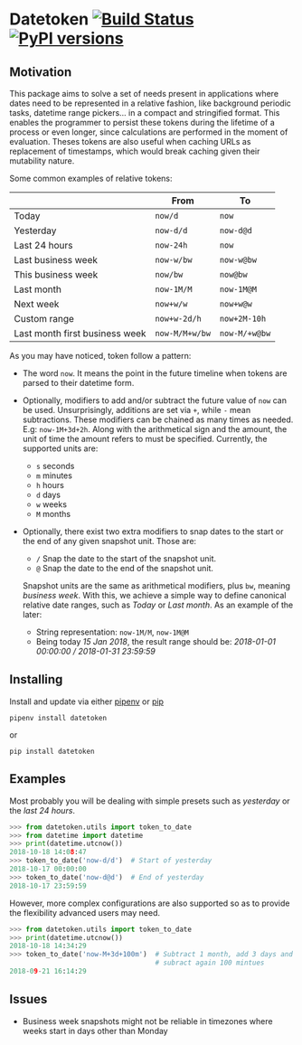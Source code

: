 # Datetoken [![Build Status](https://travis-ci.org/sonirico/datetoken.svg?branch=master)](https://travis-ci.org/sonirico/datetoken) [![PyPI versions](https://img.shields.io/badge/python-2.7%20|%203.6-blue.svg)](https://pypi.org/project/datetoken/)

## Motivation

This package aims to solve a set of needs present in applications where
dates need to be represented in a relative fashion, like background periodic
tasks, datetime range pickers... in a compact and stringified format. This
enables the programmer to persist these tokens during the lifetime of a
process or even longer, since calculations are performed in the moment of
evaluation. Theses tokens are also useful when caching URLs as replacement
of timestamps, which would break caching given their mutability nature.

Some common examples of relative tokens:

|                                | From           | To            |
|--------------------------------|----------------|---------------|
| Today                          | `now/d`        | `now`         |
| Yesterday                      | `now-d/d`      | `now-d@d`     |
| Last 24 hours                  | `now-24h`      | `now`         |
| Last business week             | `now-w/bw`     | `now-w@bw`    |
| This business week             | `now/bw`       | `now@bw`      |
| Last month                     | `now-1M/M`     | `now-1M@M`    |
| Next week                      | `now+w/w`      | `now+w@w`     |
| Custom range                   | `now+w-2d/h`   | `now+2M-10h`  |
| Last month first business week | `now-M/M+w/bw` | `now-M/+w@bw` |

As you may have noticed, token follow a pattern:

- The word `now`. It means the point in the future timeline when tokens are
  parsed to their datetime form.
- Optionally, modifiers to add and/or subtract the future value of `now` can
  be used. Unsurprisingly, additions are set via `+`, while `-` mean
  subtractions. These modifiers can be chained as many times as needed.
  E.g: `now-1M+3d+2h`. Along with the arithmetical sign and the amount, the
  unit of time the amount refers to must be specified. Currently, the supported
  units are:
  - `s` seconds
  - `m` minutes
  - `h` hours
  - `d` days
  - `w` weeks
  - `M` months
- Optionally, there exist two extra modifiers to snap dates to the start or the
  end of any given snapshot unit. Those are:
  - `/` Snap the date to the start of the snapshot unit.
  - `@` Snap the date to the end of the snapshot unit.

  Snapshot units are the same as arithmetical modifiers, plus `bw`, meaning
  _business week_. With this, we achieve a simple way to define canonical
  relative date ranges, such as _Today_ or _Last month_. As an example of
  the later:

  - String representation: `now-1M/M`, `now-1M@M`
  - Being today _15 Jan 2018_, the result range should be:
    _2018-01-01 00:00:00 / 2018-01-31 23:59:59_


## Installing

Install and update via either [pipenv](https://pipenv.readthedocs.io/en/latest/)
or [pip](https://pip.pypa.io/en/stable/quickstart/)

```shell
pipenv install datetoken
```

or

```shell
pip install datetoken
```

## Examples

Most probably you will be dealing with simple presets such as _yesterday_ or
the _last 24 hours_.

```python
>>> from datetoken.utils import token_to_date
>>> from datetime import datetime
>>> print(datetime.utcnow())
2018-10-18 14:08:47
>>> token_to_date('now-d/d')  # Start of yesterday
2018-10-17 00:00:00
>>> token_to_date('now-d@d')  # End of yesterday
2018-10-17 23:59:59
```

However, more complex configurations are also supported so as to
provide the flexibility advanced users may need.

```python
>>> from datetoken.utils import token_to_date
>>> print(datetime.utcnow())
2018-10-18 14:34:29
>>> token_to_date('now-M+3d+100m')  # Subtract 1 month, add 3 days and
                                    # subract again 100 mintues
2018-09-21 16:14:29
```

## Issues

- Business week snapshots might not be reliable in timezones where weeks
  start in days other than Monday

